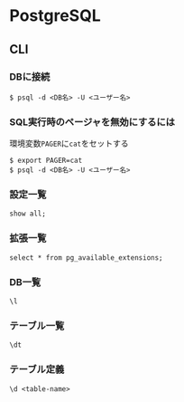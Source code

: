 # PostgreSQL

## CLI

### DBに接続

```console
$ psql -d <DB名> -U <ユーザー名>
```

### SQL実行時のページャを無効にするには

環境変数`PAGER`に`cat`をセットする

```console
$ export PAGER=cat
$ psql -d <DB名> -U <ユーザー名>
```

### 設定一覧

```console
show all;
```

### 拡張一覧

```console
select * from pg_available_extensions;
```

### DB一覧

```console
\l
```

### テーブル一覧

```console
\dt
```

### テーブル定義

```console
\d <table-name>
```
